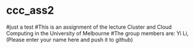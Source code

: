 # ccc_ass2
#just a test
#This is an assignment of the lecture Cluster and Cloud Computing in the University of Melbourne
#The group members are: Yi Li, (Please enter your name here and push it to github)
